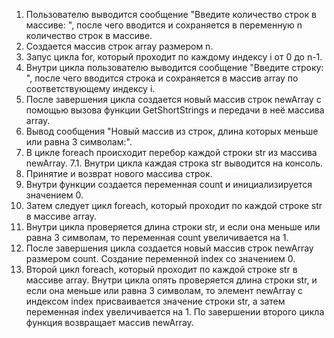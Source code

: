 1. Пользователю выводится сообщение "Введите количество строк в массиве: ", после чего вводится и сохраняется в переменную n количество строк в массиве.
2. Создается массив строк array размером n.
3. Запус цикла for, который проходит по каждому индексу i от 0 до n-1.
4. Внутри цикла пользователю выводится сообщение "Введите строку: ", после чего вводится строка и сохраняется в массив array по соответствующему индексу i.
5. После завершения цикла создается новый массив строк newArray с помощью вызова функции GetShortStrings и передачи в неё массива array.
6. Вывод сообщения "Новый массив из строк, длина которых меньше или равна 3 символам:".
7. В цикле foreach происходит перебор каждой строки str из массива newArray.
7.1. Внутри цикла каждая строка str выводится на консоль.
8. Принятие и возврат нового массива строк.
9. Внутри функции создается переменная count и инициализируется значением 0.
10. Затем следует цикл foreach, который проходит по каждой строке str в массиве array.
11. Внутри цикла проверяется длина строки str, и если она меньше или равна 3 символам, то переменная count увеличивается на 1.
12. После завершения цикла создается новый массив строк newArray размером count.
Создание переменной index со значением 0.
13. Второй цикл foreach, который проходит по каждой строке str в массиве array.
Внутри цикла опять проверяется длина строки str, и если она меньше или равна 3 символам, то элемент newArray с индексом index присваивается значение строки str, а затем переменная index увеличивается на 1.
По завершении второго цикла функция возвращает массив newArray.